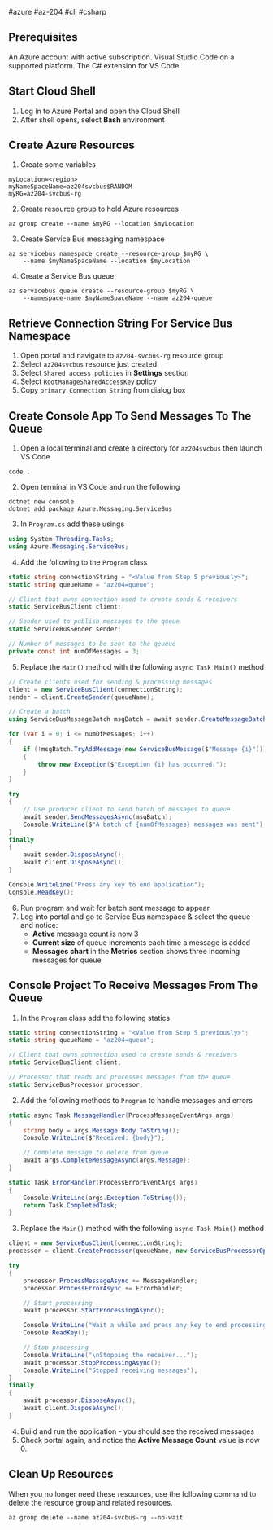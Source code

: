 #azure #az-204 #cli #csharp 

## Prerequisites
An Azure account with active subscription.
Visual Studio Code on a supported platform.
The C# extension for VS Code.

## Start Cloud Shell
1. Log in to Azure Portal and open the Cloud Shell
2. After shell opens, select __Bash__ environment

## Create Azure Resources
1. Create some variables
```shell
myLocation=<region>
myNameSpaceName=az204svcbus$RANDOM
myRG=az204-svcbus-rg
```
2. Create resource group to hold Azure resources
```shell
az group create --name $myRG --location $myLocation
```
3. Create Service Bus messaging namespace
```shell
az servicebus namespace create --resource-group $myRG \
	--name $myNameSpaceName --location $myLocation
```
4. Create a Service Bus queue
```shell
az servicebus queue create --resource-group $myRG \
	--namespace-name $myNameSpaceName --name az204-queue
```

## Retrieve Connection String For Service Bus Namespace
1. Open portal and navigate to `az204-svcbus-rg` resource group
2. Select `az204svcbus` resource just created
3. Select `Shared access policies` in __Settings__ section
4. Select `RootManageSharedAccessKey` policy
5. Copy `primary Connection String` from dialog box

## Create Console App To Send Messages To The Queue
1. Open a local terminal and create a directory for `az204svcbus` then launch VS Code
```shell
code .
```
2. Open terminal in VS Code and run the following
```shell
dotnet new console
dotnet add package Azure.Messaging.ServiceBus
```
3. In `Program.cs` add these usings
```csharp
using System.Threading.Tasks;
using Azure.Messaging.ServiceBus;
```
4. Add the following to the `Program` class
```csharp
static string connectionString = "<Value from Step 5 previously>";
static string queueName = "az204=queue";

// Client that owns connection used to create sends & receivers
static ServiceBusClient client;

// Sender used to publish messages to the queue
static ServiceBusSender sender;

// Number of messages to be sent to the qeueue
private const int numOfMessages = 3;
```
5. Replace the `Main()` method with the following `async Task Main()` method
```csharp
// Create clients used for sending & processing messages
client = new ServiceBusClient(connectionString);
sender = client.CreateSender(queueName);

// Create a batch
using ServiceBusMessageBatch msgBatch = await sender.CreateMessageBatchAsync();

for (var i = 0; i <= numOfMessages; i++)
{
	if (!msgBatch.TryAddMessage(new ServiceBusMessage($"Message {i}")))
	{
		throw new Exception($"Exception {i} has occurred.");
	}
}

try
{
	// Use producer client to send batch of messages to queue
	await sender.SendMessagesAsync(msgBatch);
	Console.WriteLine($"A batch of {numOfMessages} messages was sent");
}
finally
{
	await sender.DisposeAsync();
	await client.DisposeAsync();
}

Console.WriteLine("Press any key to end application");
Console.ReadKey();
```
6. Run program and wait for batch sent message to appear
7. Log into portal and go to Service Bus namespace & select the queue and notice:
	- __Active__ message count is now 3
	- __Current size__ of queue increments each time a message is added
	- __Messages chart__ in the __Metrics__ section shows three incoming messages for queue

## Console Project To Receive Messages From The Queue
1. In the `Program` class add the following statics
```csharp
static string connectionString = "<Value from Step 5 previously>";
static string queueName = "az204=queue";

// Client that owns connection used to create sends & receivers
static ServiceBusClient client;

// Processor that reads and processes messages from the queue
static ServiceBusProcessor processor;
```
2. Add the following methods to `Program` to handle messages and errors
```csharp
static async Task MessageHandler(ProcessMessageEventArgs args)
{
	string body = args.Message.Body.ToString();
	Console.WriteLine($"Received: {body}");

	// Complete message to delete from queue
	await args.CompleteMessageAsync(args.Message);
}

static Task ErrorHandler(ProcessErrorEventArgs args)
{
	Console.WriteLine(args.Exception.ToString());
	return Task.CompletedTask;
}
```
3. Replace the `Main()` method with the following `async Task Main()` method
```csharp
client = new ServiceBusClient(connectionString);
processor = client.CreateProcessor(queueName, new ServiceBusProcessorOptions());

try
{
	processor.ProcessMessageAsync += MessageHandler;
	processor.ProcessErrorAsync += Errorhandler;

	// Start processing
	await processor.StartProcessingAsync();

	Console.WriteLine("Wait a while and press any key to end processing");
	Console.ReadKey();

	// Stop processing
	Console.WriteLine("\nStopping the receiver...");
	await processor.StopProcessingAsync();
	Console.WriteLine("Stopped receiving messages");
}
finally
{
	await processor.DisposeAsync();
	await client.DisposeAsync();
}
```
4. Build and run the application - you should see the received messages
5. Check portal again, and notice the __Active Message Count__ value is now 0.

## Clean Up Resources
When you no longer need these resources, use the following command to delete the resource group and related resources.
```Shell
az group delete --name az204-svcbus-rg --no-wait
```